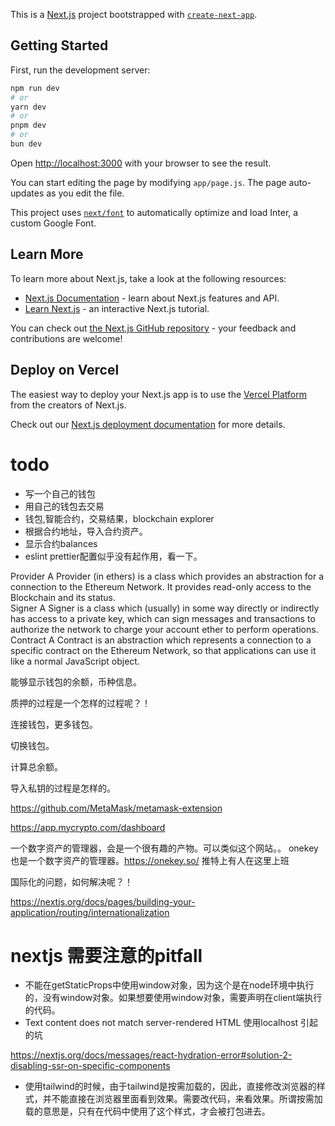 This is a [Next.js](https://nextjs.org/) project bootstrapped with [`create-next-app`](https://github.com/vercel/next.js/tree/canary/packages/create-next-app).

## Getting Started

First, run the development server:

```bash
npm run dev
# or
yarn dev
# or
pnpm dev
# or
bun dev
```

Open [http://localhost:3000](http://localhost:3000) with your browser to see the result.

You can start editing the page by modifying `app/page.js`. The page auto-updates as you edit the file.

This project uses [`next/font`](https://nextjs.org/docs/basic-features/font-optimization) to automatically optimize and load Inter, a custom Google Font.

## Learn More

To learn more about Next.js, take a look at the following resources:

- [Next.js Documentation](https://nextjs.org/docs) - learn about Next.js features and API.
- [Learn Next.js](https://nextjs.org/learn) - an interactive Next.js tutorial.

You can check out [the Next.js GitHub repository](https://github.com/vercel/next.js/) - your feedback and contributions are welcome!

## Deploy on Vercel

The easiest way to deploy your Next.js app is to use the [Vercel Platform](https://vercel.com/new?utm_medium=default-template&filter=next.js&utm_source=create-next-app&utm_campaign=create-next-app-readme) from the creators of Next.js.

Check out our [Next.js deployment documentation](https://nextjs.org/docs/deployment) for more details.


# todo

- 写一个自己的钱包
- 用自己的钱包去交易
- 钱包,智能合约，交易结果，blockchain explorer
- 根据合约地址，导入合约资产。
- 显示合约balances
- eslint prettier配置似乎没有起作用，看一下。


Provider	A Provider (in ethers) is a class which provides an abstraction for a connection to the Ethereum Network. It provides read-only access to the Blockchain and its status.	 
Signer	A Signer is a class which (usually) in some way directly or indirectly has access to a private key, which can sign messages and transactions to authorize the network to charge your account ether to perform operations.	 
Contract	A Contract is an abstraction which represents a connection to a specific contract on the Ethereum Network, so that applications can use it like a normal JavaScript object.

能够显示钱包的余额，币种信息。

质押的过程是一个怎样的过程呢？！

连接钱包，更多钱包。

切换钱包。

计算总余额。

导入私钥的过程是怎样的。

https://github.com/MetaMask/metamask-extension


https://app.mycrypto.com/dashboard

一个数字资产的管理器，会是一个很有趣的产物。可以类似这个网站。。
onekey 也是一个数字资产的管理器。https://onekey.so/ 推特上有人在这里上班

国际化的问题，如何解决呢？！

https://nextjs.org/docs/pages/building-your-application/routing/internationalization


# nextjs 需要注意的pitfall

- 不能在getStaticProps中使用window对象，因为这个是在node环境中执行的，没有window对象。如果想要使用window对象，需要声明在client端执行的代码。
- Text content does not match server-rendered HTML
使用localhost 引起的坑

https://nextjs.org/docs/messages/react-hydration-error#solution-2-disabling-ssr-on-specific-components

- 使用tailwind的时候，由于tailwind是按需加载的，因此，直接修改浏览器的样式，并不能直接在浏览器里面看到效果。需要改代码，来看效果。所谓按需加载的意思是，只有在代码中使用了这个样式，才会被打包进去。
